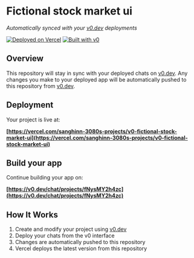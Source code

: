 # Fictional stock market ui

*Automatically synced with your [v0.dev](https://v0.dev) deployments*

[![Deployed on Vercel](https://img.shields.io/badge/Deployed%20on-Vercel-black?style=for-the-badge&logo=vercel)](https://vercel.com/sanghinn-3080s-projects/v0-fictional-stock-market-ui)
[![Built with v0](https://img.shields.io/badge/Built%20with-v0.dev-black?style=for-the-badge)](https://v0.dev/chat/projects/fNysMY2h4zc)

## Overview

This repository will stay in sync with your deployed chats on [v0.dev](https://v0.dev).
Any changes you make to your deployed app will be automatically pushed to this repository from [v0.dev](https://v0.dev).

## Deployment

Your project is live at:

**[https://vercel.com/sanghinn-3080s-projects/v0-fictional-stock-market-ui](https://vercel.com/sanghinn-3080s-projects/v0-fictional-stock-market-ui)**

## Build your app

Continue building your app on:

**[https://v0.dev/chat/projects/fNysMY2h4zc](https://v0.dev/chat/projects/fNysMY2h4zc)**

## How It Works

1. Create and modify your project using [v0.dev](https://v0.dev)
2. Deploy your chats from the v0 interface
3. Changes are automatically pushed to this repository
4. Vercel deploys the latest version from this repository